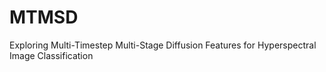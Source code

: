 # MTMSD
Exploring Multi-Timestep Multi-Stage Diffusion Features for Hyperspectral Image Classification
